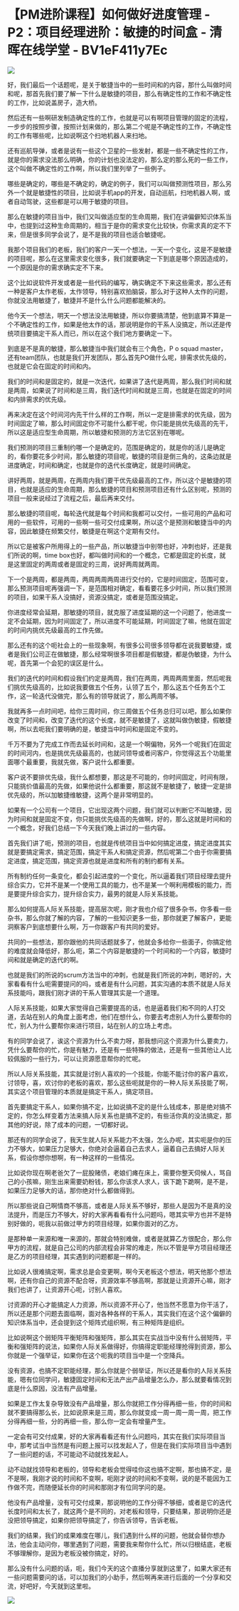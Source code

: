# 【PM进阶课程】如何做好进度管理 - P2：项目经理进阶：敏捷的时间盒 - 清晖在线学堂 - BV1eF411y7Ec

![](img/6657a1afaf3f679837859c885c17f320_0.png)

好，我们最后一个话题呢，是关于敏捷当中的一些时间和的内容，那什么叫做时间和呢，那首先我们要了解一下什么是敏捷的项目，那么有确定性的工作和不确定性的工作，比如说盖房子，造大桥。

然后还有一些啊研发制造确定性的工作，也就是可以有啊项目管理的固定的流程，一步步的按照步骤，按照计划来做的，那么第二个呢是不确定性的工作，不确定性的工作有哪些呢，比如说啊这个扫地机器人来扫地。

还有巡航导弹，或者是说有一些这个卫星的一些发射，都是一些不确定性的工作，就是你的需求没法那么明确，你的计划也没法定的，那么定的那么死的一些工作，这个叫做不确定性的工作啊，所以我们里列举了一些例子。

哪些是确定的，哪些是不确定的，确定的例子，我们可以叫做预测性项目，那么另外一个就是敏捷性的项目，比如说手机app的开发，自动巡航，扫地机器人啊，或者自动驾驶，这些都是可以用于敏捷的项目。

那么在敏捷的项目当中，我们又叫做适应型的生命周期，我们在讲偏僻知识体系当中，也提到过这种生命周期的，相当于是你的需求变化比较快，你需求真的定不下来，但是很多同学会说了，是不是我的项目也适合敏捷呢。

我那个项目我们的老板，我们的客户一天一个想法，一天一个变化，这是不是敏捷的项目呢，那么在这里需求变化很多，我们就要确定一下到底是哪个原因造成的，一个原因是你的需求确实定不下来。

这个比如说软件开发或者是一些代码的编写，确实确定不下来这些需求，那么还有一种是客户太作老板，太作领导，特别喜欢拍脑袋，那么对于这种人太作的问题，你就没法用敏捷了，敏捷并不是什么什么问题都能解决的。

他今天一个想法，明天一个想法没法用敏捷，所以你要搞清楚，他到底算不算是一个不确定性的工作，如果是他太作的话，那说明是你的干系人没搞定，所以还是传统项目要搞定干系人而已，所以在这个我们地方要确定一下。

到底是不是真的敏捷，那么敏捷当中我们就会有三个角色，P o squad master，还有team团队，也就是我们开发团队，那么首先PO做什么呢，排需求优先级的，也就是它会在固定的时间和内。

我们的时间和是固定的，就是一次迭代，如果讲了迭代是两周，那么我们时间和就是两周，如果说了时间和是三周，我们迭代时间和就是三周，也就是在固定的时间和内排需求的优先级。

再来决定在这个时间河内先干什么样的工作啊，所以一定是排需求的优先级，因为时间固定了嘛，那么时间固定你不可能什么都干呢，你只能是挑优先级高的先干，所以这是适应型生命周期，所以敏捷和预测的方法它区别在哪呢。

我们预测的项目三重制约哪一个是确定的，范围是确定的，就是你的活儿是确定的，看你要花多少时间，那么敏捷的项目呢，敏捷的项目是倒三角的，这条边就是进度确定，时间和确定，也就是你的迭代长度确定，就是时间确定。

讲好两周，就是两周，在两周内我们要干优先级最高的工作，所以这个是敏捷的项目，也就是适应的生命周期，那么敏捷的项目和预测项目还有什么区别呢，预测的项目一般来说经过了流程之后，最后再来交付。

那么敏捷的项目呢，每轮迭代就是每个时间和我都可以交付，一些可用的产品和可用的一些软件，可用的一些啊一些可交付成果啊，所以这个是预测和敏捷当中的内容，因此敏捷在频繁交付，敏捷是在啊这个定期有交付。

所以它是被客户所用得上的一些产品，所以敏捷当中别带也好，冲刺也好，还是我们所说的啊，time box也好，都叫做时间和的一个概念，它都是固定的长度，就是这里固定的两周或者是固定的三周，说好两周就两周。

下一个是两周，都是两周，两周两周两周进行交付的，它是时间固定，范围可变，那么预测项目呢再强调一下，是范围相对确定，看看要花多少时间，所以我们预测的项目，如果干系人没搞好，资源没搞定，或者是范围没搞定。

你进度经常会延期，那敏捷的项目，就克服了进度延期的这一个问题了，他进度一定不会延期，因为时间固定了，所以进度不可能延期，时间固定了嘛，他就在固定的时间内挑优先级最高的工作先做。

那么还有的这个呃社会上的一些现象啊，有很多公司很多领导都在说我要敏捷，或者是我们公司正在做敏捷，那么经常啊很多项目都是假敏捷，都是伪敏捷，为什么呢，首先第一个会犯的误区是什么。

我们的迭代的时间和假设我们约定是两周，我们在两周，两周两周里面，然后呢我们挑优先级高的，比如说我要做五个任务，认领了五个，那么这五个任务五个工作，这一轮迭代没做完，那么有的领导就说了，那么两周不够。

我就再多一点时间吧，给你三周时间，你三周做五个任务总归可以吧，那么如果你改变了时间和，改变了迭代的这个长度，就不是敏捷了，这就叫做伪敏捷，假敏捷啊，所以去呃我们要明确的是，敏捷当中时间和是固定不变的。

千万不要为了完成工作而去延长时间和，这是一个啊偏物，另外一个呢我们在固定的时间河内，也是挑优先级最高的，也就问领导或者问客户，你觉得这五个功能里面哪个最重要，我就先做，客户说什么都重要。

客户说不要排优先级，我什么都想要，那这是不可能的，你时间固定，时间有限，只能挑价值最高的先做，如果他说什么都重要，那这就不是敏捷了，敏捷一定是排优先级的，所以加敏捷维敏捷，这两个是非常明显的。

如果有一个公司有一个项目，它出现这两个问题，我们就可以判断它不叫敏捷，因为时间和就是固定不变，你只能挑优先级高的先做啊，好的，那么这就是时间和的一个概念，好我们总结一下今天我们晚上讲过的一些内容。

首先我们讲了呃，预测的项目，也就是传统项目当中如何搞定进度，搞定进度其实就是要搞定需求，搞定范围，搞定干系人和搞定资源，然后呢第二个由于你需要搞定进度，搞定范围，搞定资源也就是进度和所有的制约都有关系。

所有制约任何一条变化，都会引起进度的一个变化，所以逼着我们项目经理去提升综合实力，它并不是某一个使用工具的能力，也不是某一个啊利用模板的能力，而是要提升综合实力，提升综合实力，最男的就是人际关系技能。

那么如何提高人际关系技能，提高层次呢，刚才我也介绍了很多杂书，你多看一些杂书，那么你就了解的内容，了解的一些知识更多一些，那你就更了解客户，更能洞察客户到底想要什么啊，万一你跟客户有共同的爱好。

共同的一些想法，那你跟他的共同话题就多了，他就会多给你一些面子，你搞定他的难度就会降低好，那么呃，第二个内容是敏捷的一个时间和的一个内容，敏捷时间和就是确定的迭代的啊。

也就是我们的所说的scrum方法当中的冲刺，也就是我们所说的冲刺，嗯好的，大家看看有什么呃需要提问的吗，或者是有什么问题，其实沟通的本质不就是人际关系技能吗，跟我们刚才讲的干系人管理其实是一个道理。

人际关系技能，如果大家觉得自己需要提高的话，也是逼着我们和不同的人打交道，去站在别人的角度上面考虑，他们在想什么，你要去考虑别人为什么要帮你的忙，别人为什么要帮你来进行项目，站在别人的立场上考虑。

有的同学会说了，诶这个资源为什么不卖力呀，那我想问这个资源为什么要卖力，凭什么要帮你的忙，你是有魅力，还是有一些特殊的做法，还是有一些其他让人比较佩服的一些行为，可以让资源愿意帮你的忙呢。

所以人际关系技能，其实就是讨别人喜欢的一个技能，你能不能讨你的客户喜欢，讨领导，喜，欢讨你的老板的喜欢，那么这些呃就是你的一种人际关系技能了啊，其实这个项目管理的本质就是搞定干系人，搞定项目。

首先要搞定干系人，如果你搞不定，比如说搞不定的是什么钱成本，那是绝对搞不定的，你怎么样变着方法来搞人际关系也是搞不定的，有些活你真的没法搞定，那其他的好说，除了成本的问题，一切都好说。

那还有的同学会说了，我天生就人际关系能力不太强，怎么办呢，其实呃是你的压力不够大，如果压力足够大，你绝对会逼着自己去求人，逼着自己去搞好人际关系，假设你想你想啊，有一种这样的一些情况。

比如说你现在啊老爸欠了一屁股赌债，老娘们瘫在床上，需要你整天伺候人，骂自己的小孩嘛，刚生出来需要奶粉钱，那么你该求人求人，该下跪下跪啊，是不是，如果压力足够大的话，那你绝对什么都做得到。

所以那些说自己啊情商不够高，或者是人际关系不够好，那些人是因为不是真的没法提升，而是压力不够大，好的大家再看看有什么问题吗，嗯其实甲方也并不是特别好做的，呃我以前做过甲方的项目经理，如果你面对的乙方。

是那种单一来源和唯一来源的，那就会特别难做，或者是就算乙方很配合，那么你甲方的流程，就是自己公司的内部流程会非常的难走，所以不管是甲方项目经理还是乙方的项目经理，其实遇到的问题都是一样的。

比如说人很难搞定啊，需求总是会变更啊，啊今天老板这个想法，明天他那个想法啊，还有你自己的资源不配合呀，资源效率不够高啊，那就是让资源开心嘛，刚才我们也讲了，让资源开心呃，讨别人喜欢。

讨资源的开心才能搞定人力资源，所以资源不开心了，他当然不愿意为你干活了，所以还是那个问题去面临啊，面对各种各样的干系人，其实我们在这个这个偏僻的知识体系当中，还会提到这个矩阵式组织啊，有三种矩阵是组织。

比如说啊这个弱矩阵平衡矩阵和强矩阵，那么其实在实战当中没有什么弱矩阵，平衡和强矩阵的说法，如果你人际关系做得好，你搞得定职能经理抢得到资源，那么你就是一个强举证，如果你在这个呃我的项目当中是一个空降兵。

没有资源，也搞不定职能经理，那么你就是个弱举证，所以还是看你的人际关系技能，嗯有位同学问，敏捷固定时间和无法产出产品增量怎么办，那么就要看情况到底是什么原因，没法有产品增量。

如果是工作太复杂导致没有产品增量，那么你就把工作分得再细一些，你的时间和就不要搞得那么长，比如说原来是三周，那么你就变成一周一周一周一周，把工作分得再细一些，分的再细一些，那么你一定会有增量产生。

一定会有可交付成果，好的大家再看看还有什么问题吗，其实在我们实际项目当中，那考试当中当然是有问题上报可以找发起人了，但是在我们实际项目当中遇到了一些问题的话，不可能动不动就找发起人。

动不动就找领导和老板的，领导和老板会觉得哇你这也搞不定啊，那也搞不定，是不是啊，我刚才说的时间和不变啊，呃刚才说的时间和不变啊，说的是不能因为工作做不完，而随便延长你的时间和那刚才有位同学问的是。

他没有产品增量，没有可交付成果，那说明他的工作分得不够细，或者是它的迭代长度时间和太长了，就这两个是不同的，对老板和领导，只要结果，那说明你还是没把领导搞定，如果你把领导搞定了，你告诉领导，告诉老板。

我们的结果，我们的成果难度在哪儿，我们遇到什么样的问题，他就会替你想办法，他会主动问你，哪里遇到了问题，需要我来帮你什么忙，所以归根结底，老板不够理解你，是因为老板没被你搞定，好的。

那么没有什么问题的话，呃，我们今天的这个直播分享就到这里了，如果大家还有一些问题需要问的话，可以加我们的小助手，然后啊再来进行后面的一个分享和交流，好吧好，今天就到这里啦。



![](img/6657a1afaf3f679837859c885c17f320_2.png)
